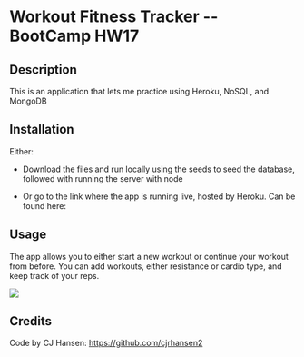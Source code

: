 # Workout Fitness Tracker -- BootCamp HW17

## Description
This is an application that lets me practice using Heroku, NoSQL, and MongoDB

## Installation
Either:

- Download the files and run locally using the seeds to seed the database, followed with running the server with node

- Or go to the link where the app is running live, hosted by Heroku. Can be found here: 


## Usage

The app allows you to either start a new workout or continue your workout from before. You can add workouts, either resistance or cardio type, and keep track of your reps.

![](burgerapp.png)


## Credits
Code by CJ Hansen: https://github.com/cjrhansen2